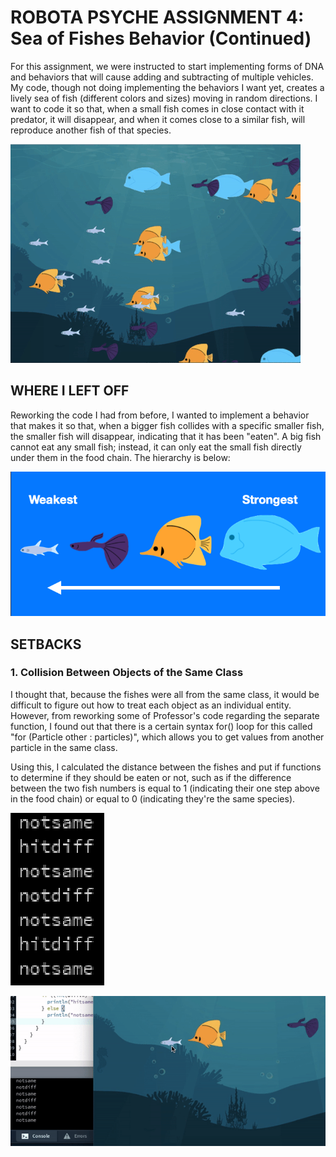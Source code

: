 # ROBOTA PSYCHE ASSIGNMENT 4: Sea of Fishes Behavior (Continued)

For this assignment, we were instructed to start implementing forms of DNA and behaviors that will cause adding and subtracting of multiple vehicles. My code, though not doing implementing the behaviors I want yet, creates a lively sea of fish (different colors and sizes) moving in random directions. I want to code it so that, when a small fish comes in close contact with it predator, it will disappear, and when it comes close to a similar fish, will reproduce another fish of that species.

![alt-text](images/final.gif)

## WHERE I LEFT OFF

Reworking the code I had from before, I wanted to implement a behavior that makes it so that, when a bigger fish collides with a specific smaller fish, the smaller fish will disappear, indicating that it has been "eaten". A big fish cannot eat any small fish; instead, it can only eat the small fish directly under them in the food chain. The hierarchy is below:

![](images/hierarchy.png)

## SETBACKS

### 1. Collision Between Objects of the Same Class

I thought that, because the fishes were all from the same class, it would be difficult to figure out how to treat each object as an individual entity. However, from reworking some of Professor's code regarding the separate function, I found out that there is a certain syntax for() loop for this called "for (Particle other : particles)", which allows you to get values from another particle in the same class.

Using this, I calculated the distance between the fishes and put if functions to determine if they should be eaten or not, such as if the difference between the two fish numbers is equal to 1 (indicating their one step above in the food chain) or equal to 0 (indicating they're the same species).

![](images/print.png)

![alt-text](images/printhit.gif)
